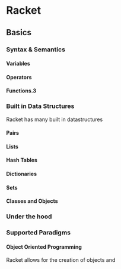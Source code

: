 # Racket

## Basics
### Syntax & Semantics
#### Variables
#### Operators
#### Functions.3

### Built in Data Structures
Racket has many built in datastructures


#### Pairs

#### Lists

#### Hash Tables

#### Dictionaries

#### Sets

#### Classes and Objects

### Under the hood

### Supported Paradigms 
#### Object Oriented Programming
Racket allows for the creation of objects and 

